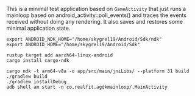 This is a minimal test application based on `GameActivity` that just
runs a mainloop based on android_activity::poll_events() and traces
the events received without doing any rendering. It also saves and
restores some minimal application state.

```
export ANDROID_NDK_HOME="/home/skygrel19/Android/Sdk/ndk"
export ANDROID_HOME="/home/skygrel19/Android/Sdk"

rustup target add aarch64-linux-android
cargo install cargo-ndk

cargo ndk -t arm64-v8a -o app/src/main/jniLibs/ --platform 31 build
./gradlew build
./gradlew installDebug
adb shell am start -n co.realfit.agdkmainloop/.MainActivity
```
